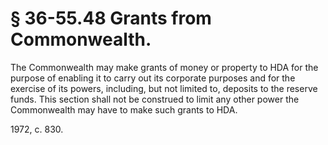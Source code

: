 # § 36-55.48 Grants from Commonwealth.

<p>The Commonwealth may make grants of money or property to HDA for the purpose of enabling it to carry out its corporate purposes and for the exercise of its powers, including, but not limited to, deposits to the reserve funds. This section shall not be construed to limit any other power the Commonwealth may have to make such grants to HDA.</p><p>1972, c. 830.</p>